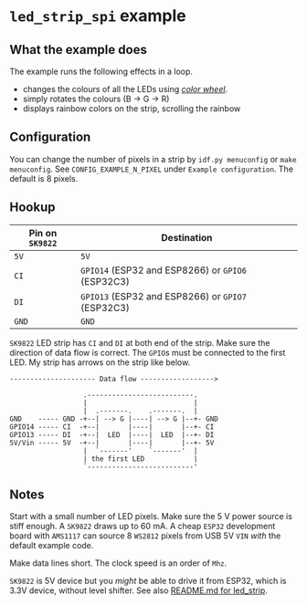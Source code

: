 # `led_strip_spi` example

## What the example does

The example runs the following effects in a loop.

- changes the colours of all the LEDs using [_color wheel_](https://duckduckgo.com/?q=color+wheel).
- simply rotates the colours (B -> G -> R)
- displays rainbow colors on the strip, scrolling the rainbow

## Configuration

You can change the number of pixels in a strip by `idf.py menuconfig` or `make
menuconfig`. See `CONFIG_EXAMPLE_N_PIXEL` under `Example configuration`. The
default is 8 pixels.

## Hookup

| Pin on `SK9822` | Destination                  |
|-----------------|------------------------------|
| `5V`            | `5V`                         |
| `CI`            | `GPIO14` (ESP32 and ESP8266) or `GPIO6` (ESP32C3) |
| `DI`            | `GPIO13` (ESP32 and ESP8266) or `GPIO7` (ESP32C3) |
| `GND`           | `GND`                        |

`SK9822` LED strip has `CI` and `DI` at both end of the strip. Make sure the
direction of data flow is correct. The `GPIO`s must be connected to the first
LED. My strip has arrows on the strip like below.

```text
--------------------- Data flow ------------------>

                  .--------------------------.
                  |                          |
                  |  .-------.    .-------.  |
GND    ----- GND -+--| --> G |----| --> G |--+- GND
GPIO14 ----- CI  -+--|       |----|       |--+- CI
GPIO13 ----- DI  -+--|  LED  |----|  LED  |--+- DI
5V/Vin ----- 5V  -+--|       |----|       |--+- 5V
                  |  `-------'    `-------'  |
                  | the first LED            |
                  `--------------------------'
```

## Notes

Start with a small number of LED pixels. Make sure the 5 V power source is
stiff enough. A `SK9822` draws up to 60 mA.  A cheap `ESP32` development board
with `AMS1117` can source 8 `WS2812` pixels from USB 5V `VIN` _with_ the
default example code.

Make data lines short. The clock speed is an order of `Mhz`.

`SK9822` is 5V device but you _might_ be able to drive it from ESP32, which is
3.3V device, without level shifter. See also [README.md for led_strip](../led_strip/README.md).
